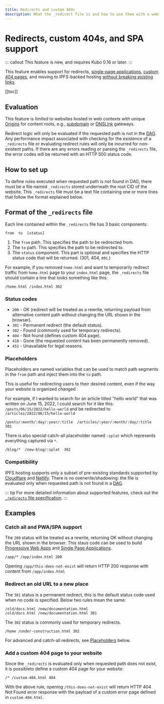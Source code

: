 ```yaml
---
title: Redirects and custom 404s
description: What the _redirect file is and how to use them with a website or single-page application (SPA) on IPFS.
---
```

# Redirects, custom 404s, and SPA support

::: callout
This feature is new, and requires Kubo 0.16 or later.
:::

This feature enables support for redirects, [single-page applications](#catch-all-and-pwa-spa-support), [custom 404 pages](#add-a-custom-404-page-to-your-website), and moving to IPFS-backed hosting [without breaking existing links](https://www.w3.org/Provider/Style/URI).

[[toc]]

## Evaluation

This feature is limited to websites hosted in web contexts with unique [Origins](https://en.wikipedia.org/wiki/Same-origin_policy) for content roots, e.g., [subdomain](/how-to/address-ipfs-on-web/#subdomain-gateway) or [DNSLink](/how-to/address-ipfs-on-web/#dnslink-gateway) gateways.

Redirect logic will only be evaluated if the requested path is not in the [DAG](/concepts/glossary/#dag).  Any performance impact associated with checking for the existence of a `_redirects` file or evaluating redirect rules will only be incurred for non-existent paths. If there are any errors reading or parsing the `_redirects` file, the error codes will be returned with an HTTP 500 status code.

## How to set up

To define rules executed when requested path is not found in DAG, there must be a file named `_redirects` stored underneath the root CID of the website. This `_redirects` file must be a text file containing one or more lines that follow the format explained below.

## Format of the `_redirects` file

Each line contained within the `_redirects` file has 3 basic components:

```plaintext
from  to  [status]
```

1. The `from` path. This specifies the path to be redirected from.
1. The `to` path. This specifies the path to be redirected to.
1. The `status` component. This part is optional and specifies the HTTP status code that will be returned. (301, 404, etc.)

For example, if you removed `home.html` and want to temporarily redirect traffic from `home.html` page to your `index.html` page, the `_redirects` file should contain a line that looks something like this:

```plaintext
/home.html /index.html 302
```


### Status codes

- `200` - OK (redirect will be treated as a rewrite, returning payload from alternative content path without changing the URL shown in the browser).
- `301` - Permanent redirect (the default status).
- `302` - Found (commonly used for temporary redirects).
- `404` - Not found (defines custom 404 page).
- `410` - Gone (the requested content has been permanently removed).
- `451` - Unavailable for legal reasons.

### Placeholders

Placeholders are named variables that can be used to match path segments in the `from` path and inject them into the `to` path.

This is useful for redirecting users to their desired content, even if the way your website is organized changed .

For example, if I wanted to search for an article titled "hello world" that was written on June 15, 2022, I could search for it like this: `/posts/06/15/2022/hello-world` and be redirected to `/articles/2022/06/15/hello-world`

```plaintext
/posts/:month/:day/:year/:title  /articles/:year/:month/:day/:title  301
```

There is also special catch-all placeholder named `:splat` which represents everything captured via `*`.

```plaintext
/blog/*  /new-blog/:splat  302
```

### Compatibility

IPFS hosting supports only a subset of pre-existing standards supported by [Cloudflare](https://developers.cloudflare.com/pages/platform/redirects) and [Netlify](https://docs.netlify.com/routing/redirects/).
There is no overwrite/shadowing: the file is evaluated only when requested path is not found in a [DAG](/concepts/glossary/#dag).

::: tip
For more detailed information about supported features, check out the [`_redirects` file specification](https://github.com/ipfs/specs/blob/main/http-gateways/REDIRECTS_FILE.md).
:::


## Examples

### Catch all and PWA/SPA support

The `200` status will be treated as a rewrite, returning OK without changing the URL shown in the browser. This staus code can be used to build [Progressive Web Apps](https://en.wikipedia.org/wiki/Progressive_web_app) and [Single Page Applications](https://en.wikipedia.org/wiki/Single-page_application).

```plaintext
/app/* /app/index.html 200
```

Opening `/app/this-does-not-exist` will return HTTP 200 response with content from `/app/index.html`

### Redirect an old URL to a new place

The `301` status is a permanent redirect, this is the default status code used when no code is specified.
Below two rules mean the same:

```plaintext
/old/docs.html /new/documentation.html
/old/docs.html /new/documentation.html 301
```

The `302` status is commonly used for temporary redirects.

```plaintext
/home /under-construction.html 302
```

For advanced and catch-all redirects, see [Placeholders](#placeholders) below.

### Add a custom 404 page to your website

Since the `_redirects` is evaluated only when requested path does not exist,
it is possibleto define a custom 404 page for your website:

```plaintext
/* /custom-404.html 404
```

With the above rule, opening `/this-does-not-exist` will return HTTP 404 Not Found error response with the payload of a custom error page defined in `custom-404.html`.

